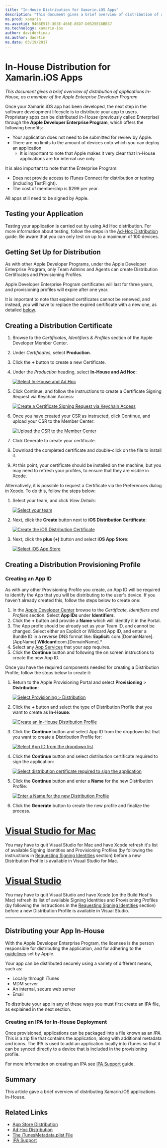 ```yaml
---
title: "In-House Distribution for Xamarin.iOS Apps"
description: "This document gives a brief overview of distribution of applications In-House, as a member of the Apple Enterprise Developer Program."
ms.prod: xamarin
ms.assetid: 9466E51E-303E-466E-85D7-D0525E16BB37
ms.technology: xamarin-ios
author: davidortinau
ms.author: daortin
ms.date: 03/19/2017
---
```


# In-House Distribution for Xamarin.iOS Apps

_This document gives a brief overview of distribution of applications In-House, as a member of the Apple Enterprise Developer Program._

Once your Xamarin.iOS app has been developed, the next step in the software development lifecycle is to distribute your app to users. Proprietary apps can be distributed *In-House* (previously called Enterprise) through the **Apple Developer Enterprise Program**, which offers the following benefits:

- Your application does not need to be submitted for review by Apple.
- There are no limits to the amount of devices onto which you can deploy an application
  - It is important to note that Apple makes it very clear that In-House applications are for internal use only.

It is also important to note that the Enterprise Program:

- Does not provide access to iTunes Connect for distribution or testing (including TestFlight).
- The cost of membership is $299 per year.

All apps still need to be signed by Apple.

<a name="testing" />

## Testing your Application

Testing your application is carried out by using Ad Hoc distribution. For more information about testing, follow the steps in the [Ad-Hoc Distribution](~/ios/deploy-test/app-distribution/ad-hoc-distribution.md) guide. Be aware that you can only test on up to a maximum of 100 devices.

<a name="setup" />

## Getting Set Up for Distribution

As with other Apple Developer Programs, under the Apple Developer Enterprise Program, only Team Admins and Agents can create Distribution Certificates and Provisioning Profiles.

Apple Developer Enterprise Program certificates will last for three years, and provisioning profiles will expire after one year.

It is important to note that expired certificates cannot be renewed, and instead, you will have to replace the expired certificate with a new one, as detailed [below](#certificate).

<a name="certificate" />

## Creating a Distribution Certificate

1. Browse to the *Certificates, Identifiers & Profiles* section of the Apple Developer Member Center.
2. Under *Certificates*, select **Production**.
3. Click the **+** button to create a new Certificate.
4. Under the *Production* heading, select **In-House and Ad Hoc**:

   [![](in-house-distribution-images/createcertmanually01.png "Select In-House and Ad Hoc")](in-house-distribution-images/createcertmanually01.png#lightbox)

5. Click Continue, and follow the instructions to create a Certificate Signing Request via Keychain Access:

   [![](in-house-distribution-images/createcertmanually02.png "Create a Certificate Signing Request via Keychain Access")](in-house-distribution-images/createcertmanually02.png#lightbox)

6. Once you have created your CSR as instructed, click Continue, and upload your CSR to the Member Center:

   [![](in-house-distribution-images/createcertmanually03.png "Upload the CSR to the Member Center")](in-house-distribution-images/createcertmanually03.png#lightbox)

7. Click Generate to create your certificate.
8. Download the completed certificate and double-click on the file to install it.
9. At this point, your certificate should be installed on the machine, but you may need to refresh your profiles, to ensure that they are visible in Xcode.

Alternatively, it is possible to request a Certificate via the Preferences dialog in Xcode. To do this, follow the steps below:

1. Select your team, and click *View Details*:

   [![](in-house-distribution-images/selectteam.png "Select your team")](in-house-distribution-images/selectteam.png#lightbox)

2. Next, click the **Create** button next to **iOS Distribution Certificate**:

   [![](in-house-distribution-images/selectcert.png "Create the iOS Distribution Certificate")](in-house-distribution-images/selectcert.png#lightbox)

3. Next, click the **plus (+)** button and select **iOS App Store**:

   [![](in-house-distribution-images/selectcert.png "Select iOS App Store")](in-house-distribution-images/selectcert.png#lightbox)

<a name="profile" />

## Creating a Distribution Provisioning Profile

<a name="appid" />

### Creating an App ID

As with any other Provisioning Profile you create, an App ID will be required to identify the App that you will be distributing to the user's device. If you haven't already created this, follow the steps below to create one:

1. In the [Apple Developer Center](https://developer.apple.com/account/overview.action) browse to the *Certificate, Identifiers and Profiles* section. Select **App IDs** under **Identifiers**.
2. Click the **+** button and provide a **Name** which will identify it in the Portal.
3. The App prefix should be already set as your Team ID, and cannot be changed. Select either an Explicit or Wildcard App ID, and enter a Bundle ID in a reverse DNS format like: **Explicit**: com.[DomainName].[AppName] **Wildcard**:com.[DomainName].*
4. Select any [App Services](~/ios/get-started/installation/device-provisioning/index.md#provisioning-for-application-services) that your app requires.
5. Click the **Continue** button and following the on screen instructions to create the new App ID.

Once you have the required components needed for creating a Distribution Profile, follow the steps below to create it:

1. Return to the Apple Provisioning Portal and select **Provisioning** > **Distribution**:

   [![](in-house-distribution-images/distribute01.png "Select Provisioning > Distribution")](in-house-distribution-images/distribute01.png#lightbox)

2. Click the **+** button and select the type of Distribution Profile that you want to create as **In-House**:

   [![](in-house-distribution-images/distribute02.png "Create an In-House Distribution Profile")](in-house-distribution-images/distribute02.png#lightbox)

3. Click the **Continue** button and select App ID from the dropdown list that you want to create a Distribution Profile for:

   [![](in-house-distribution-images/distribute03.png "Select App ID from the dropdown list")](in-house-distribution-images/distribute03.png#lightbox)

4. Click the **Continue** button and select distribution certificate required to sign the application:

   [![](in-house-distribution-images/distribute04.png "Select distribution certificate required to sign the application")](in-house-distribution-images/distribute04.png#lightbox)

5. Click the **Continue** button and enter a **Name** for the new Distribution Profile:

   [![](in-house-distribution-images/distribute06.png "Enter a Name for the new Distribution Profile")](in-house-distribution-images/distribute06.png#lightbox)

6. Click the **Generate** button to create the new profile and finalize the process.

# [Visual Studio for Mac](#tab/macos)

 You may have to quit Visual Studio for Mac and have Xcode refresh it's list of available Signing Identities and Provisioning Profiles (by following the instructions in [Requesting Signing Identities](~/ios/get-started/installation/device-provisioning/manual-provisioning.md#download) section) before a new Distribution Profile is available in Visual Studio for Mac.

# [Visual Studio](#tab/windows)

You may have to quit Visual Studio and have Xcode (on the Build Host's Mac) refresh its list of available Signing Identities and Provisioning Profiles (by following the instructions in the [Requesting Signing Identities](~/ios/get-started/installation/device-provisioning/manual-provisioning.md#download) section) before a new Distribution Profile is available in Visual Studio.

-----

<a name="inhouse" />

## Distributing your App In-House

With the Apple Developer Enterprise Program, the licensee is the person responsible for distributing the application, and for adhering to the [guidelines](https://developer.apple.com/programs/enterprise/) set by Apple.

Your app can be distributed securely using a variety of different means, such as:

- Locally through iTunes
- MDM server
- An internal, secure web server
- Email

To distribute your app in any of these ways you must first create an IPA file, as explained in the next section.

### Creating an IPA for In-House Deployment

Once provisioned, applications can be packaged into a file known as an *IPA*. This is a zip file that contains the application, along with additional metadata and icons. The IPA is used to add an application locally into iTunes so that it can be synced directly to a device that is included in the provisioning profile.

For more information on creating an IPA see [IPA Support](~/ios/deploy-test/app-distribution/ipa-support.md) guide.

## Summary

This article gave a brief overview of distributing Xamarin.iOS applications In-House.

## Related Links

- [App Store Distribution](~/ios/deploy-test/app-distribution/app-store-distribution/index.md)
- [Ad Hoc Distribution](~/ios/deploy-test/app-distribution/ad-hoc-distribution.md)
- [The iTunesMetadata.plist File](~/ios/deploy-test/app-distribution/itunesmetadata.md)
- [IPA Support](~/ios/deploy-test/app-distribution/ipa-support.md)
